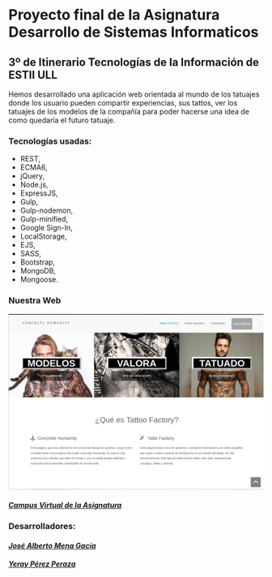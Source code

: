 # Proyecto final de la Asignatura Desarrollo de Sistemas Informaticos 
## 3º de Itinerario Tecnologías de la Información de ESTII ULL

Hemos desarrollado una aplicación web orientada al mundo de los tatuajes donde los
usuario pueden compartir experiencias, sus tattos, ver los tatuajes de los modelos de la compañía
para poder hacerse una idea de como quedaría el futuro tatuaje. 

### Tecnologías usadas:


- REST,
- ECMA6,
- jQuery,
- Node.js, 
- ExpressJS,
- Gulp,
- Gulp-nodemon,
- Gulp-minified,
- Google Sign-In,
- LocalStorage,
- EJS,
- SASS,
- Bootstrap,
- MongoDB, 
- Mongoose.

### Nuestra Web
![Imagen de la web](public/images/Captura.png)


#### [_Campus Virtual de la Asignatura_](https://campusvirtual.ull.es/1516/course/view.php?id=144)

### Desarrolladores:

#### [_José Alberto Mena Gacía_](http://alu0100768893.github.io/)
#### [_Yeray Pérez Peraza_](http://alu0100783612.github.io/)

